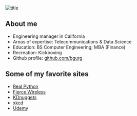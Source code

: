 ![title](https://imgs.xkcd.com/comics/correlation.png)

## About me
* Engineering manager in California
* Areas of expertise: Telecommunications & Data Science
* Education: BS Computer Engineering; MBA (Finance)
* Recreation: Kickboxing
* Github profile: [github.com/bgurg](https://github.com/bgurg)

## Some of my favorite sites
* [Real Python](https://realpython.com/)
* [Fierce Wireless](https://www.fiercewireless.com/)
* [KDnuggets](https://www.kdnuggets.com)
* [xkcd](https://xkcd.com/)
* [Udemy](https://www.udemy.com/)

